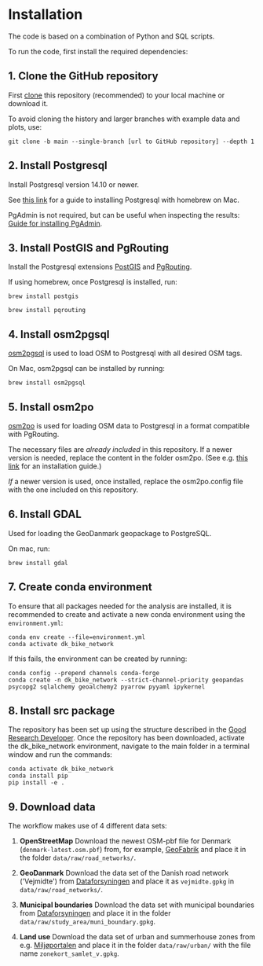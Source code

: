 # Installation

The code is based on a combination of Python and SQL scripts.

<!-- INSERT LOGOS -->
To run the code, first install the required dependencies:

## **1. Clone the GitHub repository**

First [clone](https://docs.github.com/en/repositories/creating-and-managing-repositories/cloning-a-repository) this repository (recommended) to your local machine or download it.

To avoid cloning the history and larger branches with example data and plots, use:

```
git clone -b main --single-branch [url to GitHub repository] --depth 1
```

## **2. Install Postgresql**

Install Postgresql version 14.10 or newer.

See [this link](https://dev.to/letsbsocial1/installing-pgadmin-only-after-installing-postgresql-with-homebrew-part-2-4k44) for a guide to installing Postgresql with homebrew on Mac.

PgAdmin is not required, but can be useful when inspecting the results: [Guide for installing PgAdmin](https://www.heatware.net/postgresql/installing-pgadmin-4-on-mac-os-with-brew-a-comprehensive-guide/).

## **3. Install PostGIS and PgRouting**

Install the Postgresql extensions [PostGIS](https://postgis.net/) and [PgRouting](https://pgrouting.org/).

If using homebrew, once Postgresql is installed, run:

`brew install postgis`

`brew install pqrouting`

## **4. Install osm2pgsql**

[osm2pgsql](https://osm2pgsql.org/doc/install.html) is used to load OSM to Postgresql with all desired OSM tags.

On Mac, osm2pgsql can be installed by running:

`brew install osm2pgsql`

## **5. Install osm2po**

[osm2po](https://osm2po.de/) is used for loading OSM data to Postgresql in a format compatible with PgRouting.

The necessary files are *already included* in this repository. If a newer version is needed, replace the content in the folder osm2po. (See e.g. [this link](https://mapscaping.com/getting-started-with-pgrouting/) for an installation guide.)

*If* a newer version is used, once installed, replace the osm2po.config file with the one included on this repository.

## **6. Install GDAL**

Used for loading the GeoDanmark geopackage to PostgreSQL.

On mac, run:

`brew install gdal`

## **7. Create conda environment**

To ensure that all packages needed for the analysis are installed, it is recommended to create and activate a new conda environment using the `environment.yml`:

```
conda env create --file=environment.yml
conda activate dk_bike_network
```

If this fails, the environment can be created by running:

```
conda config --prepend channels conda-forge
conda create -n dk_bike_network --strict-channel-priority geopandas psycopg2 sqlalchemy geoalchemy2 pyarrow pyyaml ipykernel
```
<!-- rasterio rioxarray h3-py -->

## **8. Install src package**

The repository has been set up using the structure described in the [Good Research Developer](https://goodresearch.dev/setup.html). Once the repository has been downloaded, activate the dk_bike_network environment, navigate to the main folder in a terminal window and run the commands:

```
conda activate dk_bike_network
conda install pip
pip install -e .
```

## **9. Download data**

The workflow makes use of 4 different data sets:

1. **OpenStreetMap**
Download the newest OSM-pbf file for Denmark (`denmark-latest.osm.pbf`) from, for example, [GeoFabrik](https://download.geofabrik.de/europe/denmark.html) and place it in the folder `data/raw/road_networks/`.

2. **GeoDanmark**
Download the data set of the Danish road network ('Vejmidte') from [Dataforsyningen](https://dataforsyningen.dk/data/1049) and place it as `vejmidte.gpkg` in `data/raw/road_networks/`.

3. **Municipal boundaries**
Download the data set with municipal boundaries from [Dataforsyningen](https://dataforsyningen.dk/data/3901) and place it in the folder `data/raw/study_area/muni_boundary.gpkg`.

4. **Land use**
Download the data set of urban and summerhouse zones from e.g. [Miljøportalen](https://arealdata.miljoeportal.dk/datasets/urn:dmp:ds:planlaegning-zonekort) and place it in the folder `data/raw/urban/` with the file name `zonekort_samlet_v.gpkg`.

<!-- 5. **Population data**
Download the two population rasters covering Denmark including Bornholm at [GHSL](https://ghsl.jrc.ec.europa.eu/download.php?ds=pop) and place them in the folder `data/raw/pop`. Update the file paths to the population rasters in `config.yml` if necessary. -->
